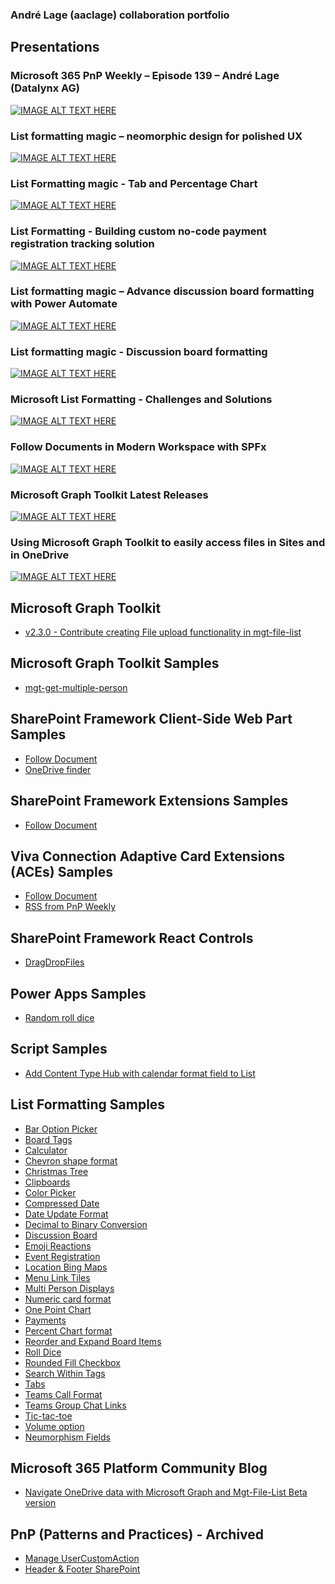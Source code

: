 ### André Lage (aaclage) collaboration portfolio

## Presentations

### Microsoft 365 PnP Weekly – Episode 139 – André Lage (Datalynx AG)
[![IMAGE ALT TEXT HERE](https://img.youtube.com/vi/6kv5nvgPVqY/0.jpg)](https://www.youtube.com/watch?v=6kv5nvgPVqY)

### List formatting magic – neomorphic design for polished UX
[![IMAGE ALT TEXT HERE](https://img.youtube.com/vi/8Nboe31bmB4/0.jpg)](https://www.youtube.com/watch?v=8Nboe31bmB4)

### List Formatting magic - Tab and Percentage Chart
[![IMAGE ALT TEXT HERE](https://img.youtube.com/vi/fbD2JDoH3eY/0.jpg)](https://www.youtube.com/watch?v=fbD2JDoH3eY)

### List Formatting - Building custom no-code payment registration tracking solution
[![IMAGE ALT TEXT HERE](https://img.youtube.com/vi/D6C7d3FsJBA/0.jpg)](https://www.youtube.com/watch?v=D6C7d3FsJBA)

### List formatting magic – Advance discussion board formatting with Power Automate
[![IMAGE ALT TEXT HERE](https://img.youtube.com/vi/Kdwbehx1804/0.jpg)](https://www.youtube.com/watch?v=Kdwbehx1804)

### List formatting magic - Discussion board formatting
[![IMAGE ALT TEXT HERE](https://img.youtube.com/vi/KTleK0_66IU/0.jpg)](https://www.youtube.com/watch?v=KTleK0_66IU)

### Microsoft List Formatting - Challenges and Solutions
[![IMAGE ALT TEXT HERE](https://img.youtube.com/vi/yvEiXouwBUk/0.jpg)](https://www.youtube.com/watch?v=yvEiXouwBUk)

### Follow Documents in Modern Workspace with SPFx
[![IMAGE ALT TEXT HERE](https://img.youtube.com/vi/Wx7nqlP3WQU/0.jpg)](https://www.youtube.com/watch?v=Wx7nqlP3WQU)

### Microsoft Graph Toolkit Latest Releases
[![IMAGE ALT TEXT HERE](https://img.youtube.com/vi/cm0144eUg5s/0.jpg)](https://www.youtube.com/watch?v=cm0144eUg5s)

### Using Microsoft Graph Toolkit to easily access files in Sites and in OneDrive
[![IMAGE ALT TEXT HERE](https://img.youtube.com/vi/Xgna1iH55k8/0.jpg)](https://www.youtube.com/watch?v=Xgna1iH55k8)

## Microsoft Graph Toolkit

- [v2.3.0 - Contribute creating File upload functionality in mgt-file-list](https://github.com/microsoftgraph/microsoft-graph-toolkit/releases/tag/v2.3.0)

## Microsoft Graph Toolkit Samples

- [mgt-get-multiple-person](https://github.com/pnp/mgt-samples/tree/main/samples/mgt-get-multiple-person)

## SharePoint Framework Client-Side Web Part Samples

- [Follow Document](https://github.com/pnp/sp-dev-fx-webparts/tree/main/samples/react-follow-document)
- [OneDrive finder](https://github.com/pnp/sp-dev-fx-webparts/tree/main/samples/react-onedrive-finder)

## SharePoint Framework Extensions Samples

- [Follow Document](https://github.com/pnp/sp-dev-fx-extensions/tree/main/samples/react-command-follow-document)

## Viva Connection Adaptive Card Extensions (ACEs) Samples

- [Follow Document](https://github.com/pnp/sp-dev-fx-aces/tree/main/samples/PrimaryTextCard-Follow-Documents)
- [RSS from PnP Weekly](https://github.com/pnp/sp-dev-fx-aces/tree/main/samples/ImageCard-Rss)

## SharePoint Framework React Controls

- [DragDropFiles](https://github.com/pnp/sp-dev-fx-controls-react/blob/master/docs/documentation/docs/controls/DragDropFiles.md)

## Power Apps Samples

- [Random roll dice](https://github.com/pnp/powerapps-samples/tree/main/samples/random-rolldice)

## Script Samples

- [Add Content Type Hub with calendar format field to List](https://github.com/pnp/script-samples/tree/main/scripts/spo-add-contenttypehub-format-field-to-List)

## List Formatting Samples

- [Bar Option Picker](https://github.com/pnp/list-formatting/tree/master/view-samples/bar-option-picker)
- [Board Tags](https://github.com/pnp/list-formatting/tree/master/view-samples/board-tags)
- [Calculator](https://github.com/pnp/List-Formatting/tree/master/column-samples/generic-calculator)
- [Chevron shape format](https://github.com/pnp/List-Formatting/tree/master/view-samples/chevron-shape-format)
- [Christmas Tree](https://github.com/pnp/List-Formatting/tree/master/view-samples/christmas-tree)
- [Clipboards](https://github.com/pnp/list-formatting/tree/master/view-samples/clipboards)
- [Color Picker](https://github.com/pnp/list-formatting/tree/master/view-samples/color-picker)
- [Compressed Date](https://github.com/pnp/List-Formatting/tree/master/column-samples/date-compress-format)
- [Date Update Format](https://github.com/pnp/List-Formatting/tree/master/column-samples/date-update-format)
- [Decimal to Binary Conversion](https://github.com/pnp/List-Formatting/tree/master/column-samples/number-decimal-binary)
- [Discussion Board](https://github.com/pnp/list-formatting/tree/master/view-samples/discussion-board)
- [Emoji Reactions](https://github.com/pnp/list-formatting/tree/master/view-samples/emoji-reactions)
- [Event Registration](https://github.com/pnp/list-formatting/tree/master/view-samples/event-registration)
- [Location Bing Maps](https://github.com/pnp/List-Formatting/tree/master/column-samples/location-bing-maps)
- [Menu Link Tiles](https://github.com/pnp/List-Formatting/tree/master/view-samples/menu-link-tiles)
- [Multi Person Displays](https://github.com/pnp/List-Formatting/tree/master/view-samples/multi-person-displays)
- [Numeric card format](https://github.com/pnp/List-Formatting/tree/master/view-samples/generic-numeric-card-format)
- [One Point Chart](https://github.com/pnp/List-Formatting/tree/master/column-samples/generic-one-point-chart)
- [Payments](https://github.com/pnp/List-Formatting/tree/master/view-samples/payments)
- [Percent Chart format](https://github.com/pnp/List-Formatting/tree/master/view-samples/percent-chart-format)
- [Reorder and Expand Board Items](https://github.com/pnp/List-Formatting/tree/master/view-samples/reorder-expand-board-items)
- [Roll Dice](https://github.com/pnp/List-Formatting/tree/master/view-samples/roll-dice)
- [Rounded Fill Checkbox](https://github.com/pnp/list-formatting/tree/master/column-samples/yesno-roundedfill-format)
- [Search Within Tags](https://github.com/pnp/List-Formatting/tree/master/view-samples/search-within-tags)
- [Tabs](https://github.com/pnp/List-Formatting/tree/master/view-samples/tabs)
- [Teams Call Format](https://github.com/pnp/List-Formatting/tree/master/column-samples/person-teams-call-format)
- [Teams Group Chat Links](https://github.com/pnp/List-Formatting/tree/master/view-samples/teams-group-chat-links)
- [Tic-tac-toe](https://github.com/pnp/List-Formatting/tree/master/view-samples/tic-tac-toe)
- [Volume option](https://github.com/pnp/List-Formatting/tree/master/column-samples/number-volume)
- [Neumorphism Fields](https://github.com/aaclage/List-Formatting/tree/aaclage/generic-neumorphism/column-samples/generic-neumorphism)
 
 ## Microsoft 365 Platform Community Blog
 
 - [Navigate OneDrive data with Microsoft Graph and Mgt-File-List Beta version](https://pnp.github.io/blog/post/navigate-onedrive-data-with-microsoft-graph-and-mgt-file-list)
 
## PnP (Patterns and Practices) - **Archived**

- [Manage UserCustomAction](https://github.com/pnp/PnP/tree/master/Samples/Core.ManageUserCustomAction)
- [Header & Footer SharePoint](https://github.com/pnp/PnP/tree/master/Samples/Core.EmbedJavaScript.HeaderFooter)

<!--
**aaclage/aaclage** is a ✨ _special_ ✨ repository because its `README.md` (this file) appears on your GitHub profile.

Here are some ideas to get you started:

- 🔭 I’m currently working on ...
- 🌱 I’m currently learning ...
- 👯 I’m looking to collaborate on ...
- 🤔 I’m looking for help with ...
- 💬 Ask me about ...
- 📫 How to reach me: ...
- 😄 Pronouns: ...
- ⚡ Fun fact: ...
-->
